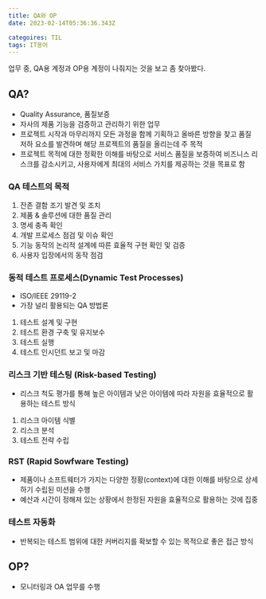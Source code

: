 ```yaml
---
title: QA와 OP
date: 2023-02-14T05:36:36.343Z

categoires: TIL
tags: IT용어
---
```


업무 중, QA용 계정과 OP용 계정이 나줘지는 것을 보고 좀 찾아봤다.

## QA?
- Quality Assurance, 품질보증
- 자사의 제품 기능을 검증하고 관리하기 위한 업무
- 프로젝트 시작과 마무리까지 모든 과정을 함께 기획하고 올바른 방향을 찾고 품질 저하 요소를 발견하며 해당 프로젝트의 품질을 올리는데 주 목적
- 프로젝트 목적에 대한 정확한 이해를 바탕으로 서비스 품질을 보증하여 비즈니스 리스크를 감소시키고, 사용자에게 최대의 서비스 가치를 제공하는 것을 목표로 함

### QA 테스트의 목적
1. 잔존 결함 조기 발견 및 조치
2. 제품 & 솔루션에 대한 품질 관리
3. 명세 충족 확인
4. 개발 프로세스 점검 및 이슈 확인
5. 기능 동작의 논리적 설계에 따른 효율적 구현 확인 및 검증
6. 사용자 입장에서의 동작 점검

### 동적 테스트 프로세스(Dynamic Test Processes)
- ISO/IEEE 29119-2
- 가장 널리 활용되는 QA 방법론

1. 테스트 설계 및 구현
2. 테스트 환경 구축 및 유지보수
3. 테스트 실행
4. 테스트 인시던트 보고 및 마감

### 리스크 기반 테스팅 (Risk-based Testing)
- 리스크 척도 평가를 통해 높은 아이템과 낮은 아이템에 따라 자원을 효율적으로 활용하는 테스트 방식

1. 리스크 아이템 식별
2. 리스크 분석
3. 테스트 전략 수립

### RST (Rapid Sowfware Testing)
- 제품이나 소프트웨터가 가지는 다양한 정황(context)에 대한 이해를 바탕으로 상세하기 수립된 미션을 수행
- 예산과 시간이 정해져 있는 상황에서 한정된 자원을 효율적으로 활용하는 것에 집중

### 테스트 자동화
- 반복되는 테스트 범위에 대한 커버리지를 확보할 수 있는 목적으로 좋은 접근 방식

## OP?
- 모니터링과 OA 업무를 수행
